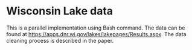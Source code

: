 # Wisconsin Lake data

This is a parallel implementation using Bash command. The data can be found at https://apps.dnr.wi.gov/lakes/lakepages/Results.aspx. The data cleaning process is described in the paper.
